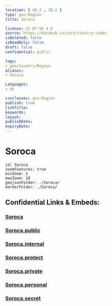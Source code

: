 ```yaml
---
location: [ 48.2 , 28.2 ] 
type: geo-Region
title: Soroca

license: CC BY-SA 4.0
source: https://datahub.io/core/country-codes
isDeleted: false
isReadOnly: false
draft: false
confidential: public

tags:
- geo/Country/Region
aliases:
- Soroca

Languages:
- de

cssclasses: geo-Region
publish: true
linkTitle: 
keywords: 
layout: 
publishDate: 
expiryDate: 
---
```


# Soroca

```leaflet
id: Soroca
zoomFeatures: true 
minZoom: 2 
maxZoom: 18
geojsonFolder: ./Soroca/
markerFolder: ./Soroca/
```


## Confidential Links & Embeds: 

### [Soroca](/_Standards/Earth/Continent/Europe/Europe~East/Moldova/Districts~Moldova/Soroca.md) 

### [Soroca.public](/_public/Earth/Continent/Europe/Europe~East/Moldova/Districts~Moldova/Soroca.public.md) 

### [Soroca.internal](/_internal/Earth/Continent/Europe/Europe~East/Moldova/Districts~Moldova/Soroca.internal.md) 

### [Soroca.protect](/_protect/Earth/Continent/Europe/Europe~East/Moldova/Districts~Moldova/Soroca.protect.md) 

### [Soroca.private](/_private/Earth/Continent/Europe/Europe~East/Moldova/Districts~Moldova/Soroca.private.md) 

### [Soroca.personal](/_personal/Earth/Continent/Europe/Europe~East/Moldova/Districts~Moldova/Soroca.personal.md) 

### [Soroca.secret](/_secret/Earth/Continent/Europe/Europe~East/Moldova/Districts~Moldova/Soroca.secret.md)

